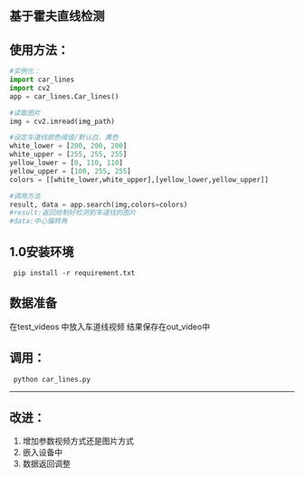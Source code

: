## 基于霍夫直线检测

## 使用方法：

```python
#实例化：
import car_lines
import cv2
app = car_lines.Car_lines()

#读取图片
img = cv2.imread(img_path)

#设定车道线颜色阈值/默认白、黄色
white_lower = [200, 200, 200]
white_upper = [255, 255, 255]
yellow_lower = [0, 110, 110]
yellow_upper = [100, 255, 255]
colors = [[white_lower,white_upper],[yellow_lower,yellow_upper]]

#调用方法
result, data = app.search(img,colors=colors)
#result:返回绘制好检测到车道线的图片
#data:中心偏转角
```

## 1.0安装环境 
``` pip install -r requirement.txt```

## 数据准备
在test_videos 中放入车道线视频
结果保存在out_video中

## 调用：
``` python car_lines.py```

*** 
## 改进：
1. 增加参数视频方式还是图片方式
2. 嵌入设备中
3. 数据返回调整
